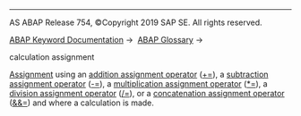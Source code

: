   

* * *

AS ABAP Release 754, ©Copyright 2019 SAP SE. All rights reserved.

[ABAP Keyword Documentation](https://help.sap.com/doc/abapdocu_754_index_htm/7.54/en-US/abenabap.htm) →  [ABAP Glossary](https://help.sap.com/doc/abapdocu_754_index_htm/7.54/en-US/abenabap_glossary.htm) → 

calculation assignment

[Assignment](https://help.sap.com/doc/abapdocu_754_index_htm/7.54/en-US/abenassignment_glosry.htm "Glossary Entry") using an [addition assignment operator](https://help.sap.com/doc/abapdocu_754_index_htm/7.54/en-US/abenadd_assignment_op_glosry.htm "Glossary Entry") ([+=](https://help.sap.com/doc/abapdocu_754_index_htm/7.54/en-US/abencalculation_assignments.htm)), a [subtraction assignment operator](https://help.sap.com/doc/abapdocu_754_index_htm/7.54/en-US/abensub_assignment_op_glosry.htm "Glossary Entry") ([\-=](https://help.sap.com/doc/abapdocu_754_index_htm/7.54/en-US/abencalculation_assignments.htm)), a [multiplication assignment operator](https://help.sap.com/doc/abapdocu_754_index_htm/7.54/en-US/abenmult_assignment_op_glosry.htm "Glossary Entry") ([\*=](https://help.sap.com/doc/abapdocu_754_index_htm/7.54/en-US/abencalculation_assignments.htm)), a [division assignment operator](https://help.sap.com/doc/abapdocu_754_index_htm/7.54/en-US/abendiv_assignment_op_glosry.htm "Glossary Entry") ([/=](https://help.sap.com/doc/abapdocu_754_index_htm/7.54/en-US/abencalculation_assignments.htm)), or a [concatenation assignment operator](https://help.sap.com/doc/abapdocu_754_index_htm/7.54/en-US/abenconcat_assignment_op_glosry.htm "Glossary Entry") ([&&=](https://help.sap.com/doc/abapdocu_754_index_htm/7.54/en-US/abencalculation_assignment_string.htm)) and where a calculation is made.